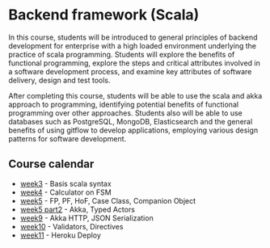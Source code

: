 # Backend framework (Scala)

In this course, students will be introduced to general principles of backend development 
for enterprise with a high loaded environment underlying the practice of scala 
programming. Students will explore the benefits of functional programming, explore 
the steps and critical attributes involved in a software development process, 
and examine key attributes of software delivery, design and test tools. 

After completing this course, students will be able to use the scala and akka approach 
to programming, identifying potential benefits of functional programming over other 
approaches. Students also will be able to use databases such as PostgreSQL, MongoDB, 
Elasticsearch and the general benefits of using gitflow to develop applications, 
employing various design patterns for software development.

## Course calendar

- [week3](week3) - Basis scala syntax
- [week4](week4) - Calculator on FSM
- [week5](week5) - FP, PF, HoF, Case Class, Companion Object
- [week5 part2](week5_2) - Akka, Typed Actors
- [week9](week9) - Akka HTTP, JSON Serialization
- [week10](week10) - Validators, Directives
- [week11](week11) - Heroku Deploy

